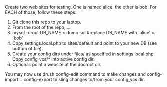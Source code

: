 Create two web sites for testing. One is named alice, the other is bob. For EACH of those, follow these steps:

1. Git clone this repo to your laptop.
1. From the root of the repo, ...
1. mysql -uroot DB_NAME < dump.sql #replace DB_NAME with 'alice' or 'bob'
1. Copy settings.local.php to sites/default and point to your new DB (see bottom of file).
1. Create your config dirs under files/ as specified in settings.local.php. Copy config_vcs/* into active config dir.
1. Optional: point a website at the docroot dir.

You may now use drush config-edit command to make changes and config-import + config-export to sling changes to/from your config_vcs dir.
